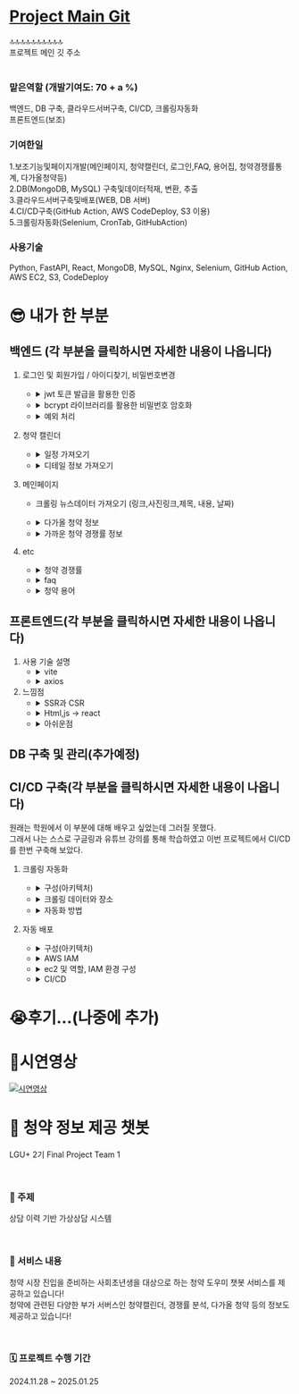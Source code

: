<div>

# <a href="https://github.com/whynotsw-camp/wh02-3rd-1team-CHEONGYAGI">Project Main Git</a>

</div>
🔝🔝🔝🔝🔝🔝🔝🔝🔝🔝
<br>
프로젝트 메인 깃 주소
<br>
<br>

<div>

### 맡은역할 (개발기여도: 70 + a %)

백엔드, DB 구축, 클라우드서버구축, CI/CD, 크롤링자동화<br>
프론트엔드(보조)<br>

### 기여한일

1.보조기능및페이지개발(메인페이지, 청약캘린더, 로그인,FAQ, 용어집, 청약경쟁률통계, 다가올청약등)<br>
2.DB(MongoDB, MySQL) 구축및데이터적재, 변환, 추출<br>
3.클라우드서버구축및배포(WEB, DB 서버)<br>
4.CI/CD구축(GitHub Action, AWS CodeDeploy, S3 이용)<br>
5.크롤링자동화(Selenium, CronTab, GitHubAction)<br>

### 사용기술
Python, FastAPI, React, MongoDB, MySQL, Nginx, Selenium,
GitHub Action, AWS EC2, S3, CodeDeploy

</div>



# <div> 😎 내가 한 부분 </div>

<div> 


## 백엔드 (각 부분을 클릭하시면 자세한 내용이 나옵니다)
1. 로그인 및 회원가입 / 아이디찾기, 비밀번호변경
   - <details>
        <summary>jwt 토큰 발급을 활용한 인증</summary>
        1. 사용자가 로그인 시 서버에서 정보를 담은 토큰을 발급<br>
        2. 클라이언트는 받은 토큰을 로컬스토리지에 저장<br>
        3. 클라이언트는 요청이 있을 때 서버에 jwt토큰을 포함한 요청을 보냄.(OAuth2PasswordBearer)<br>
        4. jwt토큰이 유효하다면 요청 수락, 아니라면 거절.
        </details>
   - <details>
        <summary>bcrypt 라이브러리를 활용한 비밀번호 암호화</summary>
        1. 비밀번호 암호화<br> 
        
        ```
        bcrypt.hashpw(password.encode("utf-8"), bcrypt.gensalt())
        ```
        <br>
        2. MySQL에 저장<br>
        3. 로그인 시 비밀번호 확인 (복호화) -> <br>
        
        ```
        hashed_password = matched_user["password"].iloc[0]
        <br>if not bcrypt.checkpw(password.encode("utf-8"), hashed_password.encode("utf-8"))
        ```

        </details>
   - <details>
        <summary>예외 처리</summary>
        - 서버오류, 네트워크오류 (서버 오류가 발생했습니다. 관리자에게 문의하세요.)<br>
        1. 회원가입 <br>
        - 중복 아이디 / 이메일 x<br>
        <!-- - 비밀번호 8글자 이상<br>
        - 이메일 (xxx@xxx)형식 고정 <br> -->
        2. 로그인 <br>
        <!-- - 비밀번호 8글자 이상<br> -->
        - 유효한 아이디인가? (DB와 대조)<br>
        - 아이디에 맞는 비밀번호인가? (DB와 대조)<br>
        3. 아이디 찾기<br>
        - 유효한 아이디인가?<br>
        4. 비밀번호 변경<br>
        - 정보가 맞는 정보인가?<br>
        </details>
2. 청약 캘린더
   - <details>
        <summary>일정 가져오기</summary>
        1. 클라이언트에서 요청한 시작과 끝 날짜를 기반으로 그에 맞는 정보를 DB에서 찾아 정보 제공<br>
        2. 클라이언트에서 필터링(1순위,2순위,특별공급,무주택) 요청 시 그에 맞게 정보제공 <br>
        3. 쿼리문 <br>

        ```
        query = f"""
        SELECT 
            apartment_name, 
            application_period_start, 
            subscription_type
        FROM apt_schedule
        WHERE application_period_start >= :start 
            AND application_period_start <= :end
            {filters1}

        UNION

        SELECT
            apartment_name,
            application_period_start,
            subscription_type
        FROM unranked_housing_application_basic_info
        WHERE application_period_start >= :start 
            AND application_period_start <= :end
            {filters2}
        """ 
        ```
        
        </details>
   - <details>
        <summary>디테일 정보 가져오기</summary>
        일정 클릭 시 디테일 정보 가져옴<br>
        1. 청약 이름을 활용하여 DB에서 디테일한 정보 검색<br>
        2. 없을 시 반환 x<br>
        </details>
3. 메인페이지 <br>
    - 크롤링 뉴스데이터 가져오기 (링크,사진링크,제목, 내용, 날짜) <br>
    - <details>
        <summary>다가올 청약 정보  </summary>
        <br>
        1. 현재 날짜보다 청약시작날짜가 미래인 청약의 데이터를 가져옴

        ```
        query = f"""
        SELECT *
        FROM {table}
        WHERE application_period_start >= NOW();
            """  
        ```      
        <br>
        2. 청약 클릭 시 디테일한 정보 들고오기 (시작날짜, 끝날짜, 시공사, 전화번호 등등등)
    - <details>
        <summary>가까운 청약 경쟁률 정보 </summary>
        일정 클릭 시 디테일 정보 가져옴<br>
        1. application_result != '청약 접수일 미도래' 조건의 맞는 경쟁률 정보를 현재로부터 가까운 것들로 15개를 들고온다.

        ```
        query = """
        WITH ranked_apartments AS (
            SELECT apartment_name, MAX(announcement_date) AS latest_announcement_date
            FROM lgu.apt_housing_application_basic_info
            GROUP BY apartment_name
            ORDER BY COUNT(*) DESC
            LIMIT 15
        )
        SELECT b.apartment_name	, a.application_period_start ,b.house_type ,b.supply_units ,b.rank ,b.rank_region ,b.application_count ,b.competition_rate ,b.application_result 
        FROM lgu.apt_housing_application_basic_info a
        LEFT JOIN lgu.apt_housing_competition_rate b
            ON a.apartment_name = b.apartment_name
        WHERE a.apartment_name IN (SELECT apartment_name FROM ranked_apartments)
        AND a.announcement_date = (
            SELECT latest_announcement_date
            FROM ranked_apartments
            WHERE apartment_name = a.apartment_name
        )
        AND (b.application_result IS NULL OR b.application_result != '청약 접수일 미도래')
        order by a.application_period_start desc;"""
        ```      
        <br>
        2. 청약 클릭 시 디테일한 정보 들고오기 (시작날짜, 끝날짜, 시공사, 전화번호, 상세경쟁률 등등등)
    </details>

4. etc <br>
   - <details>
        <summary>청약 경쟁률</summary>
        - 연도 / 월 / 청약타입(특별공급,일반공급) 정보 입력 시 그에 맞는 청약 경쟁률 정보 제공
        </details>
   - <details>
        <summary>faq</summary>
        - MongoDB에 저장된 FAQ 정보제공 (Q , A)
        </details>
   - <details>
        <summary>청약 용어</summary> 
        - MongoDB에 저장된 용어 정보제공 (용어, 설명 )
        </details>
## 프론트엔드(각 부분을 클릭하시면 자세한 내용이 나옵니다)
1. 사용 기술 설명<br>
   - <details>
        <summary>vite</summary> 
        - 빌드와 서버 구동 시간이 매우 빨라 사용
        </details>
   - <details>
        <summary>axios</summary> 
        - fetch를 사용할 시 요청 설정 객체에 더 많은 구성 주어야하고 .json()을 메서드를 호출하여 데이터를 파싱해야함.
        - 이로 인해 axios는 코드를 간결하고 직관적으로 하는데 유리함.
        </details>
2. 느낌점 <br>
    - <details>
        <summary>SSR과 CSR</summary> 
        - 청약캘린더를 만들 때 필터링 기능을 만든적이 있다. 이 때는 서버와 클라이언트의 개념이 제대로 잡히지 않았을 시점이었는데 나는 아무것도 모르고 js에서 필터링 데이터도 받아오고 캘린더 정보도 받아오고 디테일한 청약정보도 가져왔다. 그 결과 처음 화면에 띄우는 과정은 빨랐지만 클라이언트에서 부담할 일이 커지다보니 필터링하는 버튼을 누르면 렉이 엄청 걸렸다. 그래서 어떻게 해결할지 모를 시점에 같이 학원다니는 분이 SSR과 CSR에 대해 공부를 해봐라 라고 해서 공부를 했고 서버에서 data를 api로 쏴주는 방식으로 바꾸니 해결이 렉이 걸리는 문제가 해결이 되었다.       </details>
   - <details>
        <summary>Html,js -> react</summary> 
        - 사실 나는 react를 할 생각이 없었다. 그런데 팀원 중 한분이 챗봇UI를 react로 만들어왔는데 너무 괜찮았다. 나는 메인페이지를 html, js, 부트스트랩 탬플릿을 통해 만들었는데 이것을 react로 바꿔야겠다고 마음 먹었다. 처음에는 쉬울 줄 알았는데 그 과정은 쉽지 않았다.<br>
        react를 처음 만져보는거다보니 components는 무엇이고 index.jsx와 index.html은 어떻게 연결되는건지, 페이지 간의 이동은 어떻게 하는건지에 대한 개념도 제대로 잡히지 않았다. 또한 api를 연결하는 것도 쉽지 않았다... <br>
        그래도 하나하나 차근차근해보기로 마음먹었다.<br>
        컴포넌트에 대한 개념을 공부했고 index.html과의 관계 또한 처음부터 다시 공부했다.
        유튜브(https://www.youtube.com/watch?v=ZU-drSVodBw&t=337s)를 통해 처음부터 어떻게 UI를 만들어보았고 BrowserRouter, Routes, Route, Link를 통해 페이지 간의 연결을 했다. 이렇게 하나하나하다보니 결국 모든 페이지를 react로 구성하는데 성공했다.
        </details>    
   - <details>
        <summary>아쉬운점</summary> 
        1. 아쉬운점이 여러가지 있는데 그 중 하나는 페이지를 구성할 때 여러 컴포넌트로 나눠 재사용성을 높히고 수정할 때 용이하게 했어야했는데 급하게 코딩을 하다보니 그냥 한 페이지에 모든것을 다 때려박는 식으로 구성해버렸다. (후에 조금 나누긴 했지만 더 이상 건들기가 힘들었다.)
        2. 로그인 기능을 만들었지만 사용못한점... 이건 마지막에 총 후기에서 다시 설명하겠다.
        </details>

## DB 구축 및 관리(추가예정)

## CI/CD 구축(각 부분을 클릭하시면 자세한 내용이 나옵니다)
원래는 학원에서 이 부분에 대해 배우고 싶었는데 그러질 못했다.<br>
그래서 나는 스스로 구글링과 유튜브 강의를 통해 학습하였고 이번 프로젝트에서 CI/CD를 한번 구축해 보았다. <br>

1. 크롤링 자동화<br>
    - <details>
        <summary>구성(아키텍처)</summary> 

        ![image](https://github.com/user-attachments/assets/26cbdbdb-3b7a-4f4e-a7d5-79baf86b9392)
    </details>

    - <details>
        <summary>크롤링 데이터와 장소</summary> 
         - MySQL : 청약명, 일정, 시공사 등의 기본정보와 경쟁률, 모집현황의 정형화된 데이터들을 MySQL에 적재한다.
         <br>
         - S3 : PDF로 돼있는 모집공고문을 S3에 적재한다.
        </details>
    
    - <details>
        <summary>자동화 방법</summary> 
         1. 크롤링 코드 작성<br>
         알고리즘 : <br>
         -> 기본정보는 db에 있는 데이터와 대조하여 있는 데이터 발견 시 크롤링 중지<br>
         -> 경쟁률, 모집현황 같은 경우에는 new아이콘이 떠있는 것만 크롤링하여 업데이트.(5page에서 stop)<br>
         -> 모집공고문 같은 경우에는 오늘을 기준으로 앞뒤로 30일 이내에 것만 크롤링 하므로 S3에 있는 모집공고문은 모두 삭제하고 다시 크롤링 진행.<br>
         2. GitHub Action에서 crontab을 활용하여 매일 일정시간(0시)에 크롤링 작업수행
         <br>
         - on : cron : "0 0 * * *"<br>
         - run : 크롤링에 필요한 모듈설치<br>
         - run : .env파일 설정 (setting -> Actions secrets and variables - > Actions에서 Repository secrets 설정 (비밀키, id, passwd, host설정))<br>
         - run : Chrome 설치 <br>
         - run : chrome 버전에 맞는 chromedriver 설치 (-> 이것까지 자동화 못함. -> ubuntu에서는 버전에 맞는 chromedriver를 직접 설치해야함....) <br>
         - run : 파이썬 script파일 실행.
         <br>
         3. 이 과정은 다해서 6분 내외로 걸리고 그 후 DB에 반영된다.
        </details>

2. 자동 배포<br>
    - <details>
        <summary>구성(아키텍처)</summary> 

        ![image](https://github.com/user-attachments/assets/b131e974-e552-42ea-9756-bf2c9d8efbdc)
    </details>

    - <details>
        <summary>AWS IAM</summary> 
        1. ec2에서 s3, CodeDelpoy에 배포하기 위한 역할 생성 및 권한 설정
        2. CodeDelpoy에서 ec에 s3데이터를 저장하기 위한 역할 생성 및 권한 설정
        3. github에서 S3에 저장하고 Codedeploy 하기위한 역할 생성 및 권한 설정
        4. 액세스 키 만들기.
    </details>

    - <details>
        <summary>ec2 및 역할, IAM 환경 구성</summary> 
        1. 코드를 배포할 최상위 디렉토리에 가상환경과 .env파일을 설정하기.<br>
        2. nginx 설치 및 파일 구성<br>
        
        ```
        vi /etc/nginx/sites-available/default
        ln -s /etc/nginx/sites-available/default /etc/nginx/sites-enabled/default
        ```
        
        ```
        server {
            listen 80;
            server_name 12.34.56.789;  # 또는 도메인 이름으로 변경

            # React 앱 서비스
            location / {
                root /home/ubuntu/lgu_final_project/lgu_final/frontend/dist;
                index index.html;
                try_files $uri $uri/ /index.html;
            }

            # FastAPI 애플리케이션 서비스
            location /fastapi/ {
                proxy_pass http://127.0.0.1:8000;  # FastAPI 서버 주소
                proxy_set_header Host $host;
                proxy_set_header X-Real-IP $remote_addr;
                proxy_set_header X-Forwarded-For $proxy_add_x_forwarded_for;
                proxy_set_header X-Forwarded-Proto $scheme;
            }
        }
        ```
        3. CodeDeploy 설치 및 설정.
     </details>
     
    - <details>
        <summary>CI/CD</summary> 
         1. GitHub Action을 통해 main브랜치로 push 시 배포할 수 있게 구성.<br>
         - run : push 파일 압축 -> (tar cvfz ./lgu-final.tar.gz *)<br>
         - run :AWS configure credentials (IAM 인증)<br>
         - run :S3에 압축파일 업로드<br>
         - run :AWS CodeDeploy 실행<br>
         2. AWS CodeDeploy<br>
         - appspec.yml파일 생성 및 scripts생성.<br>
         -> stop servers (uvicorn stop)<br>
         -> code파일 전부 삭제<br>
         -> 가상환경 활성화 및 requirments.txt로 업데이트된 라이브러리 다운로드<br>
         -> 프론트 단에 .env파일 복사생성<br>
         -> start servers(build 후 nginx restart 및 uvicorn start)<br>
        </details>
        
# <div> 😭후기...(나중에 추가) </div>

</div>

# 🎥시연영상

  <a href="https://www.youtube.com/watch?v=F4uLerXovjk" target="_blank">
    <img src="https://img.youtube.com/vi/F4uLerXovjk/0.jpg" alt="시연영상">
  </a>

</div>
<br>


# <div> 🧿 청약 정보 제공 챗봇 </div>
<div> 
  <p>LGU+ 2기 Final Project Team 1</p>
  <br>
  <h3>🎯 주제</h3>
  <p>상담 이력 기반 가상상담 시스템</p>
  <br>
  <h3>🎉 서비스 내용</h3>
  <p>청약 시장 진입을 준비하는 사회초년생을 대상으로 하는 청약 도우미 챗봇 서비스를 제공하고 있습니다!<br>
  청약에 관련된 다양한 부가 서버스인 청약캘린더, 경쟁률 분석, 다가올 청약 등의 정보도 제공하고 있습니다!</p>
  <br>
  <h3>🗓️ 프로젝트 수행 기간</h3>
  <p>2024.11.28 ~ 2025.01.25</p>
  <br>
</div>





<br>



